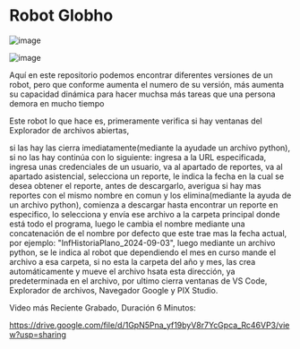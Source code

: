 # Robot Globho

![image](https://github.com/user-attachments/assets/e467821a-ec78-4a4a-8202-feceaf7bedfc)

![image](https://github.com/user-attachments/assets/66a97c48-1b9a-4c54-947e-965be26939ab)


Aquí en este repositorio podemos encontrar diferentes versiones de un robot, pero que conforme aumenta el numero de su versión, más aumenta su capacidad dinámica para hacer muchsa más tareas que una persona demora en mucho tiempo

Este robot lo que hace es, 
primeramente verifica si hay ventanas del Explorador de archivos abiertas, 

si las hay las cierra imediatamente(mediante la ayudade un archivo python), si no las hay continúa con lo siguiente: 
ingresa a la URL especificada, 
ingresa unas credenciales de un usuario, 
va al apartado de reportes, 
va al apartado asistencial, 
selecciona un reporte, 
le indica la fecha en la cual se desea obtener el reporte, 
antes de descargarlo, 
averigua si hay mas reportes con el mismo nombre en comun y los elimina(mediante la ayuda de un archivo python), 
comienza a descargar hasta encontrar un reporte en especifico, 
lo selecciona y envía ese archivo a la carpeta principal donde está todo el programa,
luego le cambia el nombre mediante una concatenación de el nombre por defecto que este trae mas la fecha actual, 
por ejemplo: "InfHistoriaPlano_2024-09-03", 
luego mediante un archivo python, 
se le indica al robot que dependiendo el mes en curso mande el archivo a esa carpeta, 
si no esta la carpeta del año y mes, 
las crea automáticamente y mueve el archivo hsata esta dirección, 
ya predeterminada en el archivo, 
por ultimo cierra ventanas de VS Code,
Explorador de archivos, Navegador Google y PIX Studio.

Video más Reciente Grabado, Duración 6 Minutos:

https://drive.google.com/file/d/1GpN5Pna_yf19byV8r7YcGpca_Rc46VP3/view?usp=sharing 

